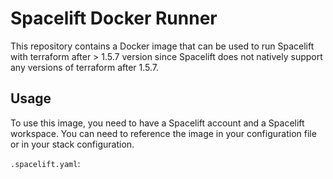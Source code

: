 # Spacelift Docker Runner

This repository contains a Docker image that can be used to run Spacelift with terraform after > 1.5.7 version since
Spacelift does not natively support any versions of terraform after 1.5.7.

## Usage 

To use this image, you need to have a Spacelift account and a Spacelift workspace. You can need to reference the
image in your configuration file or in your stack configuration. 

`.spacelift.yaml`:
```yaml

```